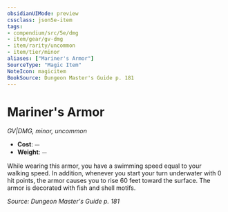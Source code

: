 ```yaml
---
obsidianUIMode: preview
cssclass: json5e-item
tags:
- compendium/src/5e/dmg
- item/gear/gv-dmg
- item/rarity/uncommon
- item/tier/minor
aliases: ["Mariner's Armor"]
SourceType: "Magic Item"
NoteIcon: magicitem
BookSource: Dungeon Master's Guide p. 181
---
```

# Mariner's Armor
*GV|DMG, minor, uncommon*  

- **Cost**: ⏤
- **Weight**: ⏤

While wearing this armor, you have a swimming speed equal to your walking speed. In addition, whenever you start your turn underwater with 0 hit points, the armor causes you to rise 60 feet toward the surface. The armor is decorated with fish and shell motifs.

*Source: Dungeon Master's Guide p. 181*